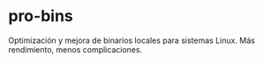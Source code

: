 # pro-bins
Optimización y mejora de binarios locales para sistemas Linux. Más rendimiento, menos complicaciones.
